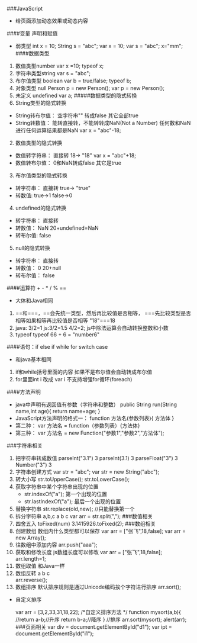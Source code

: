 ###JavaScript
- 给页面添加动态效果或动态内容

####变量 声明和赋值
- 弱类型 
int x = 10;
String s = "abc";
var x = 10;
var s = "abc";
x="mm";
####数据类型
1. 数值类型number
var x =10;   typeof x;
2. 字符串类型string
var s = "abc";
3. 布尔值类型 boolean
var b = true/false;   typeof b;
4. 对象类型       null
Person p = new Person();
var p = new Person();
5. 未定义 undefined
var a;
#####数据类型的隐式转换
1. String类型的隐式转换
- String转布尔值：  空字符串"" 转成false 其它全部true 
- String转数值：   能转直接转，不能转转成NaN(Not a Number)   任何数和NaN进行任何运算结果都是NaN       var  x = "abc"-18;
2. 数值类型的隐式转换
- 数值转字符串： 直接转 18->  "18"     var  x = "abc"+18;
- 数值转布尔值： 0和NaN转成false 其它是true  
3. 布尔值类型的隐式转换
- 转字符串： 直接转 true-> "true"  
- 转数值:  true->1     false->0
4. undefined的隐式转换
- 转字符串： 直接转
- 转数值：  NaN       20+undefined=NaN
- 转布尔值: false
5. null的隐式转换
- 转字符串： 直接转
- 转数值： 0        20+null  
- 转布尔值： false  

####运算符  + - * / %  ==  
- 大体和Java相同 
1. ==和===，==会先统一类型，然后再比较值是否相等， ===先比较类型是否相等如果相等再比较值是否相等      "18"===18
2. java: 3/2=1     js:3/2=1.5   4/2=2;  js中除法运算会自动转换整数和小数
3. typeof      typeof 66 + 6 = "number6"

####语句：if else if  while for switch case
- 和java基本相同
1. if和while括号里面的内容 如果不是布尔值会自动转成布尔值
2. for里面int i 改成 var i   不支持增强for循环(foreach)

####方法声明
- java中声明有返回值有参数（字符串和整数） 
	public String run(String name,int age){
		return name+age;
	}
- JavaScript方法声明的格式一： function 方法名(参数列表){ 方法体 }
- 第二种：
var 方法名 = function（参数列表）{方法体}
- 第三种：
var 方法名 = new Function("参数1","参数2","方法体");

###字符串相关
1. 把字符串转成数值
	parseInt("3.1")   3     parseInt(3.1)  3
	parseFloat("3") 3
	Number("3") 3
2. 字符串创建方式
	var str = "abc";
	var str = new String("abc");
3. 转大小写
	str.toUpperCase();
	str.toLowerCase();
4. 获取字符串中某个字符串出现的位置
	- str.indexOf("a");  第一个出现的位置
	- str.lastIndexOf("a");  最后一个出现的位置
5. 替换字符串
	str.replace(old,new);   //只能替换第一个
6. 拆分字符串    a,b,c    a   b   c
	var arr = str.split(",");
###数值相关
1. 四舍五入  toFixed(num)
	3.1415926.toFixed(2);
###数组相关
1. 创建数组  数组内什么类型都可以保存
	var arr = ["张飞",18,false];
	var arr = new Array();
2. 往数组中添加内容
	arr.push("aaa");
3. 获取和修改长度  js数组长度可以修改
	var arr = ["张飞",18,false];
	arr.length=1;
4. 数组取值 和Java一样
5. 数组反转  a  b  c   
	arr.reverse();
6. 数组排序  默认排序规则是通过Unicode编码挨个字符进行排序
	arr.sort();
- 自定义排序

	var arr = [3,2,33,31,18,22];
	/*自定义排序方法 */
	function mysort(a,b){
		//return a-b;//升序
		return b-a;//降序
	}
	//排序 
	arr.sort(mysort);
	alert(arr);
###页面相关
 var div = document.getElementById("d1");
 var ipt = document.getElementById("i1");



	

